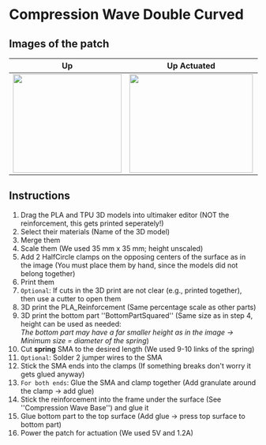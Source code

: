 # Compression Wave Double Curved
## Images of the patch

Up            |  Up Actuated |   Front | Front Actuated
:-------------------------:|:-------------------------:|:-------------------------:|:-------------------------:
<img src="https://user-images.githubusercontent.com/82590951/193462760-fef91cf1-ae59-46fc-a4db-0663ab908541.png" width="220" height="200" />|<img src="https://user-images.githubusercontent.com/82590951/193462766-b91e558d-7971-4916-891f-ed3d140f4592.png" width="250" height="200" />|<img src="https://user-images.githubusercontent.com/82590951/193462769-9d1cad17-0ada-4d55-8008-de1d0da85aea.png" width="250" height="200" />|<img src="https://user-images.githubusercontent.com/82590951/193462776-d237b381-cc35-4e63-9afa-808cf0a4feb4.png" width="250" height="200" />

## Instructions
1. Drag the PLA and TPU 3D models into ultimaker editor (NOT the reinforcement, this gets printed seperately!)
2. Select their materials (Name of the 3D model)
3. Merge them
4. Scale them (We used 35 mm x 35 mm; height unscaled)
5. Add 2 HalfCircle clamps on the opposing centers of the surface as in the image (You must place them by hand, since the models did not belong together)
6. Print them 
7. `Optional`: If cuts in the 3D print are not clear (e.g., printed together), then use a cutter to open them
8. 3D print the PLA_Reinforcement (Same percentage scale as other parts)
9. 3D print the bottom part ''BottomPartSquared'' (Same size as in step 4, height can be used as needed:  
 *The bottom part may have a far smaller height as in the image &#8594; Minimum size = diameter of the spring*)
9. Cut **spring** SMA to the desired length (We used 9-10 links of the spring)
10. `Optional`: Solder 2 jumper wires to the SMA
11. Stick the SMA ends into the clamps (If something breaks don't worry it gets glued anyway)
12. `For both ends`: Glue the SMA and clamp together (Add granulate around the clamp &#8594; add glue)
13. Stick the reinforcement into the frame under the surface (See ''Compression Wave Base'') and glue it
14. Glue bottom part to the top surface (Add glue → press top surface to bottom part)
15. Power the patch for actuation (We used 5V and 1.2A)
